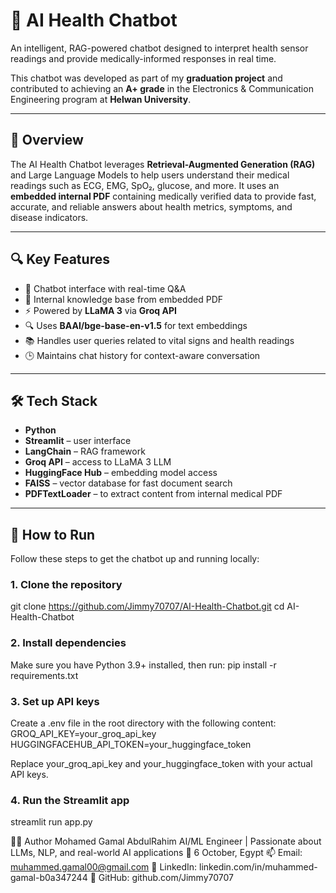 # 🤖 AI Health Chatbot

An intelligent, RAG-powered chatbot designed to interpret health sensor readings and provide medically-informed responses in real time.

This chatbot was developed as part of my **graduation project** and contributed to achieving an **A+ grade** in the Electronics & Communication Engineering program at **Helwan University**.

---

## 🧠 Overview

The AI Health Chatbot leverages **Retrieval-Augmented Generation (RAG)** and Large Language Models to help users understand their medical readings such as ECG, EMG, SpO₂, glucose, and more. It uses an **embedded internal PDF** containing medically verified data to provide fast, accurate, and reliable answers about health metrics, symptoms, and disease indicators.

---

## 🔍 Key Features

- 💬 Chatbot interface with real-time Q&A  
- 🧾 Internal knowledge base from embedded PDF  
- ⚡️ Powered by **LLaMA 3** via **Groq API**  
- 🔍 Uses **BAAI/bge-base-en-v1.5** for text embeddings  
- 📚 Handles user queries related to vital signs and health readings  
- 🕒 Maintains chat history for context-aware conversation  

---

## 🛠️ Tech Stack

- **Python**
- **Streamlit** – user interface
- **LangChain** – RAG framework
- **Groq API** – access to LLaMA 3 LLM
- **HuggingFace Hub** – embedding model access
- **FAISS** – vector database for fast document search
- **PDFTextLoader** – to extract content from internal medical PDF

---

## 🚀 How to Run

Follow these steps to get the chatbot up and running locally:

### 1. Clone the repository

git clone https://github.com/Jimmy70707/AI-Health-Chatbot.git
cd AI-Health-Chatbot

### 2. Install dependencies
Make sure you have Python 3.9+ installed, then run:
pip install -r requirements.txt

### 3. Set up API keys
Create a .env file in the root directory with the following content:
GROQ_API_KEY=your_groq_api_key
HUGGINGFACEHUB_API_TOKEN=your_huggingface_token

Replace your_groq_api_key and your_huggingface_token with your actual API keys.

### 4. Run the Streamlit app
streamlit run app.py

👨‍💻 Author
Mohamed Gamal AbdulRahim
AI/ML Engineer | Passionate about LLMs, NLP, and real-world AI applications
📍 6 October, Egypt
📫 Email: muhammed.gamal00@gmail.com
🔗 LinkedIn: linkedin.com/in/muhammed-gamal-b0a347244
🔗 GitHub: github.com/Jimmy70707
